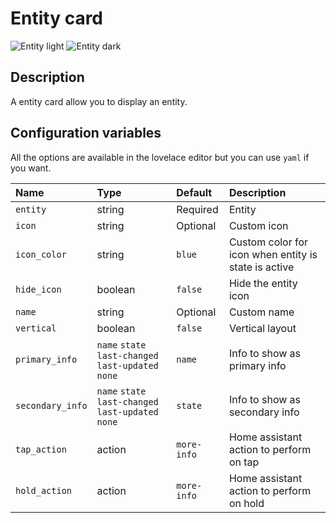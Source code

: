 # Entity card

![Entity light](../images/entity-light.png)
![Entity dark](../images/entity-dark.png)

## Description

A entity card allow you to display an entity.

## Configuration variables

All the options are available in the lovelace editor but you can use `yaml` if you want.

| Name             | Type                                                | Default     | Description                                          |
| :--------------- | :-------------------------------------------------- | :---------- | :--------------------------------------------------- |
| `entity`         | string                                              | Required    | Entity                                               |
| `icon`           | string                                              | Optional    | Custom icon                                          |
| `icon_color`     | string                                              | `blue`      | Custom color for icon when entity is state is active |
| `hide_icon`      | boolean                                             | `false`     | Hide the entity icon                                 |
| `name`           | string                                              | Optional    | Custom name                                          |
| `vertical`       | boolean                                             | `false`     | Vertical layout                                      |
| `primary_info`   | `name` `state` `last-changed` `last-updated` `none` | `name`      | Info to show as primary info                         |
| `secondary_info` | `name` `state` `last-changed` `last-updated` `none` | `state`     | Info to show as secondary info                       |
| `tap_action`     | action                                              | `more-info` | Home assistant action to perform on tap              |
| `hold_action`    | action                                              | `more-info` | Home assistant action to perform on hold             |
